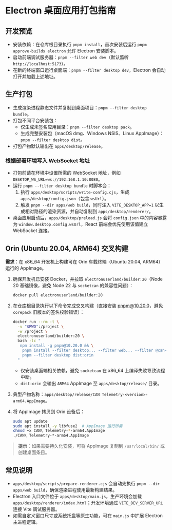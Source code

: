 # Electron 桌面应用打包指南

## 开发预览
- 安装依赖：在仓库根目录执行 `pnpm install`，首次安装后运行 `pnpm approve-builds electron` 允许 Electron 安装脚本。
- 启动前端调试服务器：`pnpm --filter web dev`（默认监听 `http://localhost:5173`）。
- 在新的终端窗口运行桌面端：`pnpm --filter desktop dev`，Electron 会自动打开并加载上述地址。

## 生产打包
- 生成渲染进程静态文件并复制到桌面项目：`pnpm --filter desktop bundle`。
- 打包不同平台安装包：
  - 仅生成未签名应用目录：`pnpm --filter desktop pack`。
  - 生成完整安装包（macOS dmg、Windows NSIS、Linux AppImage）：`pnpm --filter desktop dist`。
- 打包产物默认输出在 `apps/desktop/release`。

### 根据部署环境写入 WebSocket 地址
- 打包前请在环境中设置所需的 WebSocket 地址，例如 `DESKTOP_WS_URL=ws://192.168.1.10:8080`。
- 运行 `pnpm --filter desktop bundle` 时脚本会：
  1. 执行 `apps/desktop/scripts/write-config.cjs`，生成 `apps/desktop/config.json`（包含 `wsUrl`）。
  2. 触发 `pnpm --dir apps/web build`，同时注入 `VITE_DESKTOP_APP=1` 以生成相对路径的渲染资源，并自动复制到 `apps/desktop/renderer/`。
- 桌面应用启动后，`apps/desktop/preload.js` 会将 `config.json` 中的内容暴露为 `window.desktop.config.wsUrl`，React 前端会优先使用该值建立 WebSocket 连接。

## Orin (Ubuntu 20.04, ARM64) 交叉构建

**需求**：在 x86_64 开发机上构建可在 Orin 车载终端（Ubuntu 20.04, ARM64）运行的 AppImage。

1. 确保开发机已安装 Docker，并拉取 `electronuserland/builder:20`（Node 20 基础镜像，避免 Node 22 与 `socketcan` 的兼容性问题）：
   ```bash
   docker pull electronuserland/builder:20
   ```

2. 在仓库根目录执行以下命令完成交叉构建（直接安装 pnpm@10.20.0，避免 `corepack` 旧版本的签名校验错误）：
   ```bash
   docker run --rm -t \
     -v "$PWD":/project \
     -w /project \
     electronuserland/builder:20 \
     bash -lc "
      npm install -g pnpm@10.20.0 && \
       pnpm install --filter desktop... --filter web... --filter @can-telemetry/common... && \
       pnpm --filter desktop dist:orin
     "
   ```
   - 仅安装桌面端相关依赖，避免 `socketcan` 在 x86_64 上编译失败导致流程中断。
   - `dist:orin` 会输出 `ARM64` AppImage 至 `apps/desktop/release/` 目录。

3. 典型产物名称：`apps/desktop/release/CAN Telemetry-<version>-arm64.AppImage`。

4. 将 AppImage 拷贝到 Orin 设备后：
   ```bash
   sudo apt update
   sudo apt install -y libfuse2  # AppImage 运行所需
   chmod +x CAN\ Telemetry-*-arm64.AppImage
   ./CAN\ Telemetry-*-arm64.AppImage
   ```

> **提示**：如果需要持久化安装，可将 AppImage 复制到 `/usr/local/bin/` 或创建桌面条目。

## 常见说明
- `apps/desktop/scripts/prepare-renderer.cjs` 会自动先执行 `pnpm --dir apps/web build`，确保渲染进程使用最新构建结果。
- Electron 入口文件位于 `apps/desktop/main.js`，生产环境会加载 `apps/desktop/renderer/index.html`；开发环境通过 `VITE_DEV_SERVER_URL` 连接 Vite 调试服务器。
- 如需自定义窗口尺寸或系统托盘等原生功能，可在 `main.js` 中扩展 Electron 主进程逻辑。
